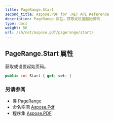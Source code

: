```yaml
---
title: PageRange.Start
second_title: Aspose.PDF for .NET API Reference
description: PageRange 属性。获取或设置起始页码
type: docs
weight: 50
url: /zh/net/aspose.pdf/pagerange/start/
---
```

## PageRange.Start 属性

获取或设置起始页码。

```csharp
public int Start { get; set; }
```

### 另请参阅

* 类 [PageRange](../)
* 命名空间 [Aspose.Pdf](../../../aspose.pdf/)
* 程序集 [Aspose.PDF](../../../)